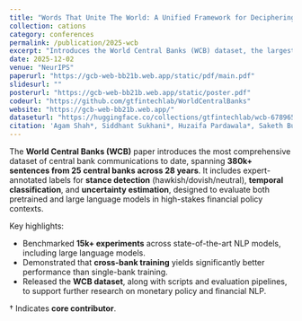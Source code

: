 ```yaml
---
title: "Words That Unite The World: A Unified Framework for Deciphering Central Bank Communications Globally"
collection: cations
category: conferences
permalink: /publication/2025-wcb
excerpt: "Introduces the World Central Banks (WCB) dataset, the largest multilingual corpus of monetary policy communications, with expert-annotated stance, temporal, and uncertainty labels. Benchmarks show cross-bank training improves classification and interpretability."
date: 2025-12-02
venue: "NeurIPS"
paperurl: "https://gcb-web-bb21b.web.app/static/pdf/main.pdf"
slidesurl: ""
posterurl: "https://gcb-web-bb21b.web.app/static/poster.pdf"
codeurl: "https://github.com/gtfintechlab/WorldCentralBanks"
website: "https://gcb-web-bb21b.web.app/"
dataseturl: "https://huggingface.co/collections/gtfintechlab/wcb-678965e38178c63158b45fdf"
citation: 'Agam Shah*, Siddhant Sukhani*, Huzaifa Pardawala*, Saketh Budideti†, Riya Bhadani†, Rudra Gopal†, Siddhartha Somani†, Michael Galarnyk†, <b>Soungmin Lee†</b>. (2025). "Words That Unite The World: A Unified Framework for Deciphering Central Bank Communications Globally." <i>NeurIPS 2025</i>.'
---
```


The **World Central Banks (WCB)** paper introduces the most comprehensive dataset of central bank communications to date, spanning **380k+ sentences from 25 central banks across 28 years**.
It includes expert-annotated labels for **stance detection** (hawkish/dovish/neutral), **temporal classification**, and **uncertainty estimation**, designed to evaluate both pretrained and large language models in high-stakes financial policy contexts.

Key highlights:

- Benchmarked **15k+ experiments** across state-of-the-art NLP models, including large language models.
- Demonstrated that **cross-bank training** yields significantly better performance than single-bank training.
- Released the **WCB dataset**, along with scripts and evaluation pipelines, to support further research on monetary policy and financial NLP.

† Indicates **core contributor**.
